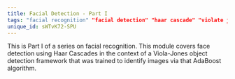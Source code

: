 ```yaml
---
title: Facial Detection - Part I
tags: "facial recognition" "facial detection" "haar cascade" "violate jones" AdaBoost
unique_id: sWTvK72-SPU
---
```

This is Part I of a series on facial recognition.  This module covers face detection using Haar Cascades in the context of a Viola-Jones object detection framework that was trained to identify images via that AdaBoost algorithm.